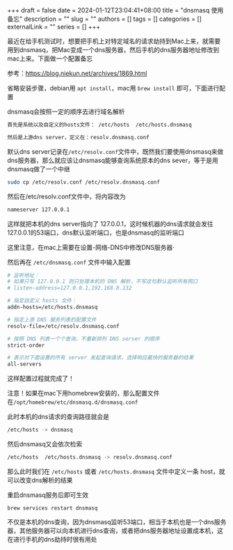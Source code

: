 +++ 
draft = false
date = 2024-01-12T23:04:41+08:00
title = "dnsmasq 使用备忘"
description = ""
slug = ""
authors = []
tags = []
categories = []
externalLink = ""
series = []
+++

最近在给手机测试时，想要把手机上对特定域名的请求劫持到Mac上来，就需要用到dnsmasq，把Mac变成一个dns服务器，然后手机的dns服务器地址修改到mac上来。下面做一个配置备忘

参考：https://blog.niekun.net/archives/1869.html

省略安装步骤，debian用 `apt install`，mac用 `brew install` 即可，下面进行配置

dnsmasq会按照一定的顺序去进行域名解析

```bash
首先是系统以及自定义的hosts文件： /etc/hosts  /etc/hosts.dnsmasq

然后是上游dns server，定义在：resolv.dnsmasq.conf 
```

默认dns server记录在`/etc/resolv.conf`文件中，既然我们要使用dnsmasq来做dns服务器，那么就应该让dnsmasq能够查询系统原本的dns sever，等于是用dnsmasq做了一个中继

```bash
sudo cp /etc/resolv.conf /etc/resolv.dnsmasq.conf
```

然后在/etc/resolv.conf文件中，将内容改为

```bash
nameserver 127.0.0.1
```

这样就把本机的dns server指向了 127.0.0.1，这时候机器的dns请求就会发往127.0.0.1的53端口，dns默认监听端口，也是dnsmasq的监听端口

这里注意，在mac上需要在设置-网络-DNS中修改DNS服务器·

然后再在 `/etc/dnsmasq.conf` 文件中输入配置

```bash
# 监听地址：
# 如果只写 127.0.0.1 则只处理本机的 DNS 解析，不写这句默认监听所有网口
# listen-address=127.0.0.1,192.168.8.132

# 指定自定义 hosts 文件：
addn-hosts=/etc/hosts.dnsmasq

# 指定上游 DNS 服务列表的配置文件
resolv-file=/etc/resolv.dnsmasq.conf

# 按照 DNS 列表一个个查询，不重新排列 DNS server 的顺序
strict-order

# 表示对下面设置的所有 server 发起查询请求，选择响应最快的服务器的结果
all-servers
```

这样配置过程就完成了！

注意！如果在mac下用homebrew安装的，那么配置文件在`/opt/homebrew/etc/dnsmasq.d/dnsmasq.conf`

此时本机的dns请求的查询路径就会是

```bash
/etc/hosts -> dnsmasq
```

然后dnsmasq又会依次检索

```bash
/etc/hosts  /etc/hosts.dnsmasq -> resolv.dnsmasq.conf
```

那么此时我们在 `/etc/hosts` 或者 `/etc/hosts.dnsmasq` 文件中定义一条 host，就可以改变dns解析的结果

重启dnsmasq服务后即可生效
```
brew services restart dnsmasq
```


不仅是本机的dns查询，因为dnsmasq监听53端口，相当于本机也是一个dns服务器，其他服务器可以向本机进行dns查询，或者把dns服务器地址设置成本机，这在进行手机的dns劫持时很有用处
